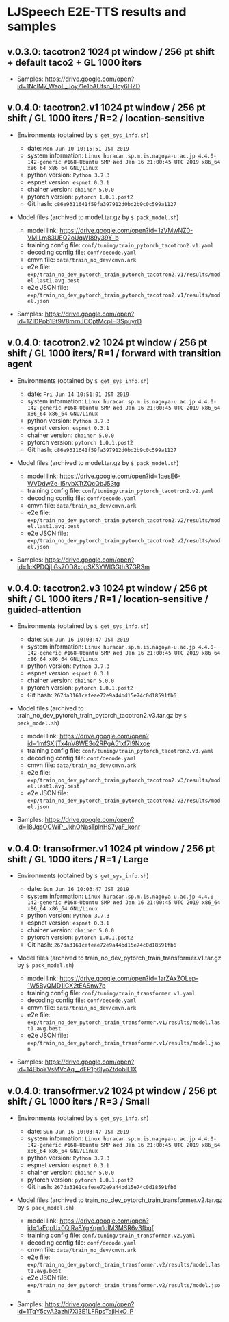 # LJSpeech E2E-TTS results and samples

## v.0.3.0: tacotron2 1024 pt window / 256 pt shift + default taco2 + GL 1000 iters

- Samples: https://drive.google.com/open?id=1NclM7_WaoL_Joy71e1bAUfsn_Hcy6HZD

## v.0.4.0: tacotron2.v1 1024 pt window / 256 pt shift / GL 1000 iters / R=2 / location-sensitive

- Environments (obtained by `$ get_sys_info.sh`)
  - date: `Mon Jun 10 10:15:51 JST 2019`
  - system information: `Linux huracan.sp.m.is.nagoya-u.ac.jp 4.4.0-142-generic #168-Ubuntu SMP Wed Jan 16 21:00:45 UTC 2019 x86_64 x86_64 x86_64 GNU/Linux`
  - python version: `Python 3.7.3`
  - espnet version: `espnet 0.3.1`
  - chainer version: `chainer 5.0.0`
  - pytorch version: `pytorch 1.0.1.post2`
  - Git hash: `c86e9311641f59fa397912d0bd2b9c0c599a1127`

- Model files (archived to model.tar.gz by `$ pack_model.sh`)
  - model link: https://drive.google.com/open?id=1zVMwNZ0-VMILm83UEQ2oUqWI89y39Y_b
  - training config file: `conf/tuning/train_pytorch_tacotron2.v1.yaml`
  - decoding config file: `conf/decode.yaml`
  - cmvn file: `data/train_no_dev/cmvn.ark`
  - e2e file: `exp/train_no_dev_pytorch_train_pytorch_tacotron2.v1/results/model.last1.avg.best`
  - e2e JSON file: `exp/train_no_dev_pytorch_train_pytorch_tacotron2.v1/results/model.json`

- Samples: https://drive.google.com/open?id=1ZIDPpb1Bt9V8mrnJCCptMcpIH3SpuyrD

## v.0.4.0: tacotron2.v2 1024 pt window / 256 pt shift / GL 1000 iters/ R=1 / forward with transition agent

- Environments (obtained by `$ get_sys_info.sh`)
  - date: `Fri Jun 14 10:51:01 JST 2019`
  - system information: `Linux huracan.sp.m.is.nagoya-u.ac.jp 4.4.0-142-generic #168-Ubuntu SMP Wed Jan 16 21:00:45 UTC 2019 x86_64 x86_64 x86_64 GNU/Linux`
  - python version: `Python 3.7.3`
  - espnet version: `espnet 0.3.1`
  - chainer version: `chainer 5.0.0`
  - pytorch version: `pytorch 1.0.1.post2`
  - Git hash: `c86e9311641f59fa397912d0bd2b9c0c599a1127`

- Model files (archived to model.tar.gz by `$ pack_model.sh`)
  - model link: https://drive.google.com/open?id=1qesE6-WVDdwZe_l5rvbXTtZQcQbJ53tg
  - training config file: `conf/tuning/train_pytorch_tacotron2.v2.yaml`
  - decoding config file: `conf/decode.yaml`
  - cmvn file: `data/train_no_dev/cmvn.ark`
  - e2e file: `exp/train_no_dev_pytorch_train_pytorch_tacotron2.v2/results/model.last1.avg.best`
  - e2e JSON file: `exp/train_no_dev_pytorch_train_pytorch_tacotron2.v2/results/model.json`

- Samples: https://drive.google.com/open?id=1cKPDQjLGs7OD8xopSK3YWIGGth37GRSm

## v.0.4.0: tacotron2.v3 1024 pt window / 256 pt shift / GL 1000 iters / R=1 / location-sensitive / guided-attention

- Environments (obtained by `$ get_sys_info.sh`)
  - date: `Sun Jun 16 10:03:47 JST 2019`
  - system information: `Linux huracan.sp.m.is.nagoya-u.ac.jp 4.4.0-142-generic #168-Ubuntu SMP Wed Jan 16 21:00:45 UTC 2019 x86_64 x86_64 x86_64 GNU/Linux`
  - python version: `Python 3.7.3`
  - espnet version: `espnet 0.3.1`
  - chainer version: `chainer 5.0.0`
  - pytorch version: `pytorch 1.0.1.post2`
  - Git hash: `267da3161cefeae72e9a44bd15e74c0d18591fb6`

- Model files (archived to train_no_dev_pytorch_train_pytorch_tacotron2.v3.tar.gz by `$ pack_model.sh`)
  - model link: https://drive.google.com/open?id=1mfSXIjTx4nV8WE3o2RPgA51xf7I9Nxqe
  - training config file: `conf/tuning/train_pytorch_tacotron2.v3.yaml`
  - decoding config file: `conf/decode.yaml`
  - cmvn file: `data/train_no_dev/cmvn.ark`
  - e2e file: `exp/train_no_dev_pytorch_train_pytorch_tacotron2.v3/results/model.last1.avg.best`
  - e2e JSON file: `exp/train_no_dev_pytorch_train_pytorch_tacotron2.v3/results/model.json`

- Samples: https://drive.google.com/open?id=18JgsOCWiP_JkhONasTplnHS7yaF_konr

## v.0.4.0: transofrmer.v1 1024 pt window / 256 pt shift / GL 1000 iters / R=1 / Large

- Environments (obtained by `$ get_sys_info.sh`)
  - date: `Sun Jun 16 10:03:47 JST 2019`
  - system information: `Linux huracan.sp.m.is.nagoya-u.ac.jp 4.4.0-142-generic #168-Ubuntu SMP Wed Jan 16 21:00:45 UTC 2019 x86_64 x86_64 x86_64 GNU/Linux`
  - python version: `Python 3.7.3`
  - espnet version: `espnet 0.3.1`
  - chainer version: `chainer 5.0.0`
  - pytorch version: `pytorch 1.0.1.post2`
  - Git hash: `267da3161cefeae72e9a44bd15e74c0d18591fb6`

- Model files (archived to train_no_dev_pytorch_train_transformer.v1.tar.gz by `$ pack_model.sh`)
  - model link: https://drive.google.com/open?id=1arZAxZOLep-1W5ByQMD1lCX2tEASnw7p
  - training config file: `conf/tuning/train_transformer.v1.yaml`
  - decoding config file: `conf/decode.yaml`
  - cmvn file: `data/train_no_dev/cmvn.ark`
  - e2e file: `exp/train_no_dev_pytorch_train_transformer.v1/results/model.last1.avg.best`
  - e2e JSON file: `exp/train_no_dev_pytorch_train_transformer.v1/results/model.json`

- Samples: https://drive.google.com/open?id=14EboYVsMVcAq__dFP1p6lyoZtdobIL1X

## v.0.4.0: transofrmer.v2 1024 pt window / 256 pt shift / GL 1000 iters / R=3 / Small

- Environments (obtained by `$ get_sys_info.sh`)
  - date: `Sun Jun 16 10:03:47 JST 2019`
  - system information: `Linux huracan.sp.m.is.nagoya-u.ac.jp 4.4.0-142-generic #168-Ubuntu SMP Wed Jan 16 21:00:45 UTC 2019 x86_64 x86_64 x86_64 GNU/Linux`
  - python version: `Python 3.7.3`
  - espnet version: `espnet 0.3.1`
  - chainer version: `chainer 5.0.0`
  - pytorch version: `pytorch 1.0.1.post2`
  - Git hash: `267da3161cefeae72e9a44bd15e74c0d18591fb6`

- Model files (archived to train_no_dev_pytorch_train_transformer.v2.tar.gz by `$ pack_model.sh`)
  - model link: https://drive.google.com/open?id=1aEqpUx0QIRa8YgKqm1olM3MSR6v3fbqf
  - training config file: `conf/tuning/train_transformer.v2.yaml`
  - decoding config file: `conf/decode.yaml`
  - cmvn file: `data/train_no_dev/cmvn.ark`
  - e2e file: `exp/train_no_dev_pytorch_train_transformer.v2/results/model.last1.avg.best`
  - e2e JSON file: `exp/train_no_dev_pytorch_train_transformer.v2/results/model.json`

- Samples: https://drive.google.com/open?id=1TqY5cvA2azhl7Xi3E1LFRpsTajlHxO_P
